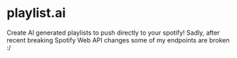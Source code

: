 # playlist.ai
Create AI generated playlists to push directly to your spotify! Sadly, after recent breaking Spotify Web API changes some of my endpoints are broken :/
